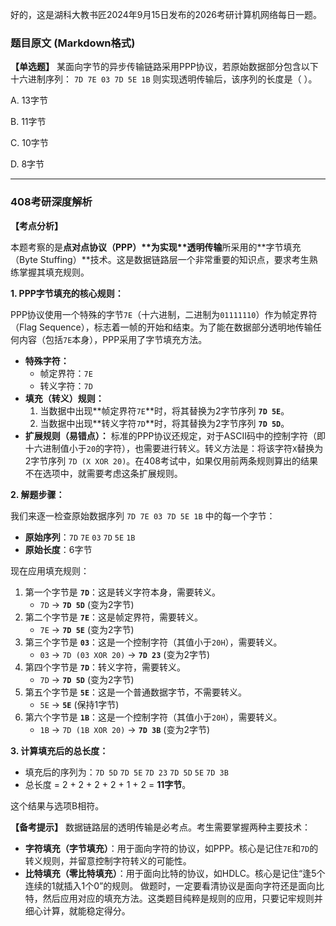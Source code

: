 好的，这是湖科大教书匠2024年9月15日发布的2026考研计算机网络每日一题。

### 题目原文 (Markdown格式)

**【单选题】** 某面向字节的异步传输链路采用PPP协议，若原始数据部分包含以下十六进制序列： `7D 7E 03 7D 5E 1B` 则实现透明传输后，该序列的长度是（ ）。

A. 13字节 

B. 11字节 

C. 10字节 

D. 8字节

------

### 408考研深度解析

**【考点分析】**

本题考察的是**点对点协议（PPP）\**为实现\**透明传输**所采用的**字节填充（Byte Stuffing）**技术。这是数据链路层一个非常重要的知识点，要求考生熟练掌握其填充规则。

**1. PPP字节填充的核心规则：**

PPP协议使用一个特殊的字节`7E`（十六进制，二进制为`01111110`）作为帧定界符（Flag Sequence），标志着一帧的开始和结束。为了能在数据部分透明地传输任何内容（包括`7E`本身），PPP采用了字节填充方法。

- **特殊字符：**
  - 帧定界符：`7E`
  - 转义字符：`7D`
- **填充（转义）规则：**
  1. 当数据中出现**帧定界符`7E`**时，将其替换为2字节序列 **`7D 5E`**。
  2. 当数据中出现**转义字符`7D`**时，将其替换为2字节序列 **`7D 5D`**。
- **扩展规则（易错点）：** 标准的PPP协议还规定，对于ASCII码中的控制字符（即十六进制值小于`20`的字符），也需要进行转义。转义方法是：将该字符`X`替换为2字节序列 `7D (X XOR 20)`。在408考试中，如果仅用前两条规则算出的结果不在选项中，就需要考虑这条扩展规则。

**2. 解题步骤：**

我们来逐一检查原始数据序列 `7D 7E 03 7D 5E 1B` 中的每一个字节：

- **原始序列**：`7D` `7E` `03` `7D` `5E` `1B`
- **原始长度**：6字节

现在应用填充规则：

1. 第一个字节是 **`7D`**：这是转义字符本身，需要转义。
   - `7D` → **`7D 5D`** (变为2字节)
2. 第二个字节是 **`7E`**：这是帧定界符，需要转义。
   - `7E` → **`7D 5E`** (变为2字节)
3. 第三个字节是 **`03`**：这是一个控制字符（其值小于`20H`），需要转义。
   - `03` → `7D (03 XOR 20)` → **`7D 23`** (变为2字节)
4. 第四个字节是 **`7D`**：转义字符，需要转义。
   - `7D` → **`7D 5D`** (变为2字节)
5. 第五个字节是 **`5E`**：这是一个普通数据字节，不需要转义。
   - `5E` → **`5E`** (保持1字节)
6. 第六个字节是 **`1B`**：这是一个控制字符（其值小于`20H`），需要转义。
   - `1B` → `7D (1B XOR 20)` → **`7D 3B`** (变为2字节)

**3. 计算填充后的总长度：**

- 填充后的序列为：`7D 5D` `7D 5E` `7D 23` `7D 5D` `5E` `7D 3B`
- 总长度 = 2 + 2 + 2 + 2 + 1 + 2 = **11字节**。

这个结果与选项B相符。

**【备考提示】** 数据链路层的透明传输是必考点。考生需要掌握两种主要技术：

- **字符填充（字节填充）**：用于面向字符的协议，如PPP。核心是记住`7E`和`7D`的转义规则，并留意控制字符转义的可能性。
- **比特填充（零比特填充）**：用于面向比特的协议，如HDLC。核心是记住“逢5个连续的1就插入1个0”的规则。 做题时，一定要看清协议是面向字符还是面向比特，然后应用对应的填充方法。这类题目纯粹是规则的应用，只要记牢规则并细心计算，就能稳定得分。